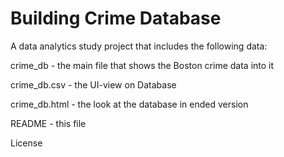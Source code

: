 # Building Crime Database
A data analytics study project that includes the following data: 

crime_db - the main file that shows the Boston crime data into it 

crime_db.csv - the UI-view on Database

crime_db.html - the look at the database in ended version

README - this file

License

